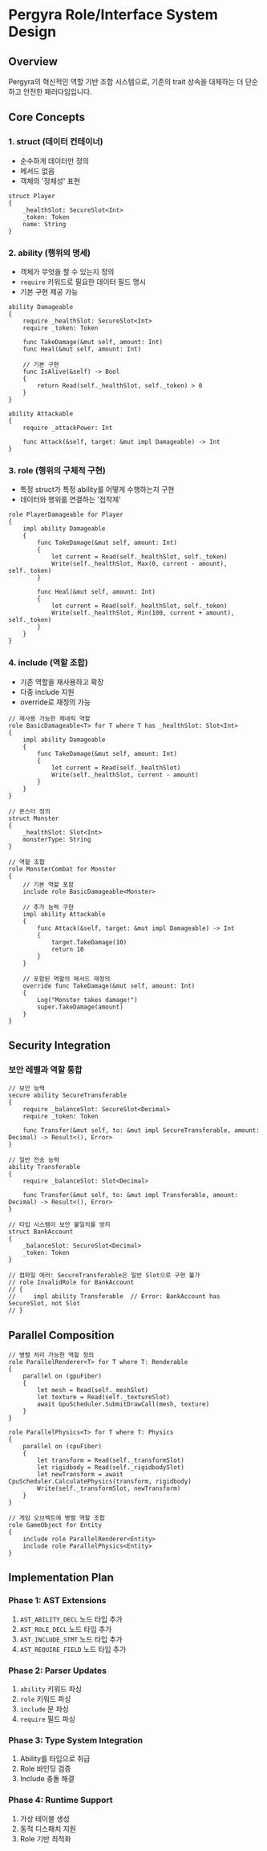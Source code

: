 # Pergyra Role/Interface System Design

## Overview
Pergyra의 혁신적인 역할 기반 조합 시스템으로, 기존의 trait 상속을 대체하는 더 단순하고 안전한 패러다임입니다.

## Core Concepts

### 1. **struct** (데이터 컨테이너)
- 순수하게 데이터만 정의
- 메서드 없음
- 객체의 '정체성' 표현

```pergyra
struct Player
{
    _healthSlot: SecureSlot<Int>
    _token: Token
    name: String
}
```

### 2. **ability** (행위의 명세)
- 객체가 무엇을 할 수 있는지 정의
- `require` 키워드로 필요한 데이터 필드 명시
- 기본 구현 제공 가능

```pergyra
ability Damageable
{
    require _healthSlot: SecureSlot<Int>
    require _token: Token
    
    func TakeDamage(&mut self, amount: Int)
    func Heal(&mut self, amount: Int)
    
    // 기본 구현
    func IsAlive(&self) -> Bool
    {
        return Read(self._healthSlot, self._token) > 0
    }
}

ability Attackable
{
    require _attackPower: Int
    
    func Attack(&self, target: &mut impl Damageable) -> Int
}
```

### 3. **role** (행위의 구체적 구현)
- 특정 struct가 특정 ability를 어떻게 수행하는지 구현
- 데이터와 행위를 연결하는 '접착제'

```pergyra
role PlayerDamageable for Player
{
    impl ability Damageable
    {
        func TakeDamage(&mut self, amount: Int)
        {
            let current = Read(self._healthSlot, self._token)
            Write(self._healthSlot, Max(0, current - amount), self._token)
        }
        
        func Heal(&mut self, amount: Int)
        {
            let current = Read(self._healthSlot, self._token)
            Write(self._healthSlot, Min(100, current + amount), self._token)
        }
    }
}
```

### 4. **include** (역할 조합)
- 기존 역할을 재사용하고 확장
- 다중 include 지원
- override로 재정의 가능

```pergyra
// 재사용 가능한 제네릭 역할
role BasicDamageable<T> for T where T has _healthSlot: Slot<Int>
{
    impl ability Damageable
    {
        func TakeDamage(&mut self, amount: Int)
        {
            let current = Read(self._healthSlot)
            Write(self._healthSlot, current - amount)
        }
    }
}

// 몬스터 정의
struct Monster
{
    _healthSlot: Slot<Int>
    monsterType: String
}

// 역할 조합
role MonsterCombat for Monster
{
    // 기본 역할 포함
    include role BasicDamageable<Monster>
    
    // 추가 능력 구현
    impl ability Attackable
    {
        func Attack(&self, target: &mut impl Damageable) -> Int
        {
            target.TakeDamage(10)
            return 10
        }
    }
    
    // 포함된 역할의 메서드 재정의
    override func TakeDamage(&mut self, amount: Int)
    {
        Log("Monster takes damage!")
        super.TakeDamage(amount)
    }
}
```

## Security Integration

### 보안 레벨과 역할 통합

```pergyra
// 보안 능력
secure ability SecureTransferable
{
    require _balanceSlot: SecureSlot<Decimal>
    require _token: Token
    
    func Transfer(&mut self, to: &mut impl SecureTransferable, amount: Decimal) -> Result<(), Error>
}

// 일반 전송 능력
ability Transferable
{
    require _balanceSlot: Slot<Decimal>
    
    func Transfer(&mut self, to: &mut impl Transferable, amount: Decimal) -> Result<(), Error>
}

// 타입 시스템이 보안 불일치를 방지
struct BankAccount
{
    _balanceSlot: SecureSlot<Decimal>
    _token: Token
}

// 컴파일 에러: SecureTransferable은 일반 Slot으로 구현 불가
// role InvalidRole for BankAccount
// {
//     impl ability Transferable  // Error: BankAccount has SecureSlot, not Slot
// }
```

## Parallel Composition

```pergyra
// 병렬 처리 가능한 역할 정의
role ParallelRenderer<T> for T where T: Renderable
{
    parallel on (gpuFiber)
    {
        let mesh = Read(self._meshSlot)
        let texture = Read(self._textureSlot)
        await GpuScheduler.SubmitDrawCall(mesh, texture)
    }
}

role ParallelPhysics<T> for T where T: Physics
{
    parallel on (cpuFiber)
    {
        let transform = Read(self._transformSlot)
        let rigidbody = Read(self._rigidbodySlot)
        let newTransform = await CpuScheduler.CalculatePhysics(transform, rigidbody)
        Write(self._transformSlot, newTransform)
    }
}

// 게임 오브젝트에 병렬 역할 조합
role GameObject for Entity
{
    include role ParallelRenderer<Entity>
    include role ParallelPhysics<Entity>
}
```

## Implementation Plan

### Phase 1: AST Extensions
1. `AST_ABILITY_DECL` 노드 타입 추가
2. `AST_ROLE_DECL` 노드 타입 추가
3. `AST_INCLUDE_STMT` 노드 타입 추가
4. `AST_REQUIRE_FIELD` 노드 타입 추가

### Phase 2: Parser Updates
1. `ability` 키워드 파싱
2. `role` 키워드 파싱
3. `include` 문 파싱
4. `require` 필드 파싱

### Phase 3: Type System Integration
1. Ability를 타입으로 취급
2. Role 바인딩 검증
3. Include 충돌 해결

### Phase 4: Runtime Support
1. 가상 테이블 생성
2. 동적 디스패치 지원
3. Role 기반 최적화
